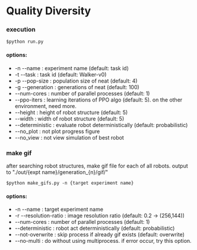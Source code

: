 # Quality Diversity

### execution
```
$python run.py
```
#### options:
- -n --name       : experiment name (default: task id)
- -t --task       : task id (default: Walker-v0)
- -p --pop-size   : population size of neat (default: 4)
- -g --generation : generations of neat (default: 100)
- --num-cores     : number of parallel processes (default: 1)
- --ppo-iters     : learning iterations of PPO algo (default: 5). on the other environment, need more.
- --height        : height of robot structure (default: 5)
- --width         : width of robot structure (default: 5)
- --deterministic : evaluate robot deterministically (default: probabilistic)
- --no_plot       : not plot progress figure
- --no_view       : not view simulation of best robot

### make gif
after searching robot structures, make gif file for each of all robots.
output to "./out/{expt name}/generation_{n}/gif/"
```
$python make_gifs.py -n {target experiment name}
```
#### options:
- -n --name             : target experiment name
- -r --resolution-ratio : image resolution ratio (default: 0.2 -> (256,144))
- --num-cores           : number of parallel processes (default: 1)
- --deterministic       : robot act deterministically (default: probabilistic)
- --not-overwrite       : skip process if already gif exists (default: overwrite)
- --no-multi            : do without using multiprocess. if error occur, try this option.
